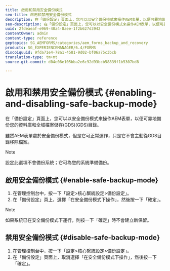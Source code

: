 ```yaml
---
title: 啟用和禁用安全備份模式
seo-title: 啟用和禁用安全備份模式
description: 在「備份設定」頁面上，您可以以安全備份模式來操作AEM表單，以便可靠地備份您的資料庫和全域檔案儲存(GDS)(GDS)目錄。 瞭解如何啟用和禁用安全備份模式。
seo-description: 在「備份設定」頁面上，您可以以安全備份模式來操作AEM表單，以便可靠地備份您的資料庫和全域檔案儲存(GDS)(GDS)目錄。 瞭解如何啟用和禁用安全備份模式。
uuid: 2fdeaeaf-e969-40a4-8aee-1f2b627d3942
contentOwner: admin
content-type: reference
geptopics: SG_AEMFORMS/categories/aem_forms_backup_and_recovery
products: SG_EXPERIENCEMANAGER/6.4/FORMS
discoiquuid: 9fda71e4-78a1-4581-9d02-bf06a75c3bcb
translation-type: tm+mt
source-git-commit: d04e08e105bba2e6c92d93bcb58839f1b5307bd8

---
```



# 啟用和禁用安全備份模式 {#enabling-and-disabling-safe-backup-mode}

在「備份設定」頁面上，您可以以安全備份模式來操作AEM表單，以便可靠地備份您的資料庫和全域檔案儲存(GDS)(GDS)目錄。

雖然AEM表單處於安全備份模式，但是它可正常運作，只是它不會主動從GDS目錄移除檔案。

>[!NOTE]
>
>設定此選項不會備份系統；它可為您的系統準備備份。

## 啟用安全備份模式 {#enable-safe-backup-mode}

1. 在管理控制台中，按一下「設定>核心繫統設定>備份設定」。
1. 在「備份設定」頁上，選擇「在安全備份模式下操作」，然後按一下「確定」。

>[!NOTE]
>
>如果系統已在安全備份模式下運行，則按一下「確定」時不會建立新保留。

## 禁用安全備份模式 {#disable-safe-backup-mode}

1. 在管理控制台中，按一下「設定>核心繫統設定>備份設定」。
1. 在「備份設定」頁面上，取消選擇「在安全備份模式下操作」，然後按一下「確定」。

